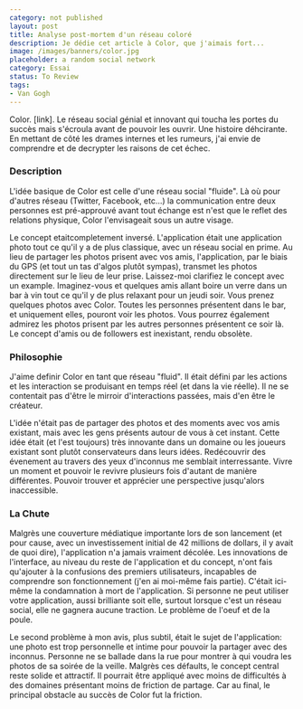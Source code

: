 ```yaml
---
category: not published
layout: post
title: Analyse post-mortem d'un réseau coloré
description: Je dédie cet article à Color, que j'aimais fort...
image: /images/banners/color.jpg
placeholder: a random social network
category: Essai
status: To Review
tags:
- Van Gogh
---
```


Color. [link]. Le réseau social génial et innovant qui toucha les portes du succès mais s'écroula avant de pouvoir les ouvrir. Une histoire déhcirante.
En mettant de côté les drames internes et les rumeurs, j'ai envie de comprendre et de decrypter les raisons de cet échec.

### Description

L'idée basique de Color est celle d'une réseau social "fluide". Là où pour d'autres réseau (Twitter, Facebook, etc...) la communication entre deux personnes est pré-approuvé avant tout échange est n'est que le reflet des relations physique, Color l'envisageait sous un autre visage.

Le concept etaitcompletement inversé. L'application était une application photo tout ce qu'il y a de plus classique, avec un réseau social en prime. Au lieu de partager les photos prisent avec vos amis, l'application, par le biais du GPS (et tout un tas d'algos plutôt sympas), transmet les photos directement sur le lieu de leur prise. Laissez-moi clarifiez le concept avec un example.
Imaginez-vous et quelques amis allant boire un verre dans un bar à vin tout ce qu'il y de plus relaxant pour un jeudi soir. Vous prenez quelques photos avec Color. Toutes les personnes présentent dans le bar, et uniquement elles, pouront voir les photos. Vous pourrez également admirez les photos prisent par les autres personnes présentent ce soir là. Le concept d'amis ou de followers est inexistant, rendu obsolète.

<!-- ![screenshot of the app on ipad](/images/color/colorgood.png) -->


### Philosophie

J'aime definir Color en tant que réseau "fluid". Il était défini par les actions et les interaction se produisant en temps réel (et dans la vie réelle). Il ne se contentait pas d'être le mirroir d'interactions passées, mais d'en être le créateur.

L'idée n'était pas de partager des photos et des moments avec vos amis existant, mais avec les gens présents autour de vous à cet instant. Cette idée était (et l'est toujours) très innovante dans un domaine ou les joueurs existant sont plutôt conservateurs dans leurs idées.
Redécouvrir des évenement au travers des yeux d'inconnus me semblait interressante. Vivre un moment et pouvoir le revivre plusieurs fois d'autant de manière différentes. Pouvoir trouver et apprécier une perspective jusqu'alors inaccessible.

### La Chute

Malgrès une couverture médiatique importante lors de son lancement (et pour cause, avec un investissement initial de 42 millions de dollars, il y avait de quoi dire), l'application n'a jamais vraiment décolée. Les innovations de l'interface, au niveau du reste de l'application et du concept, n'ont fais qu'ajouter à la confusions des premiers utilisateurs, incapables de comprendre son fonctionnement (j'en ai moi-même fais partie).
C'était ici-même la condamnation à mort de l'application. Si personne ne peut utiliser votre application, aussi brilliante soit elle, surtout lorsque c'est un réseau social, elle ne gagnera aucune traction. Le problème de l'oeuf et de la poule.

Le second problème à mon avis, plus subtil, était le sujet de l'application: une photo est trop personnelle et intime pour pouvoir la partager avec des inconnus. Personne ne se ballade dans la rue pour montrer à qui voudra les photos de sa soirée de la veille. 
Malgrès ces défaults, le concept central reste solide et attractif. Il pourrait être appliqué avec moins de difficultés à des domaines présentant moins de friction de partage. 
Car au final, le principal obstacle au succès de Color fut la friction.
